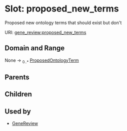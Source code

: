 
# Slot: proposed_new_terms

Proposed new ontology terms that should exist but don't

URI: [gene_review:proposed_new_terms](https://w3id.org/ai4curation/gene_review/proposed_new_terms)


## Domain and Range

None &#8594;  <sub>0..\*</sub> [ProposedOntologyTerm](ProposedOntologyTerm.md)

## Parents


## Children


## Used by

 * [GeneReview](GeneReview.md)
